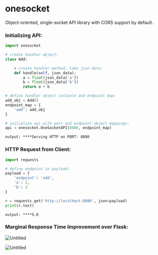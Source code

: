 # onesocket

Object-oriented, single-socket API library with CORS support by default.

### Initializing API:

```python
import onesocket

# create handler object:
class Add:

    # create handler method, take json data:
    def handle(self, json_data):
        a = float(json_data['a'])
        b = float(json_data['b'])
        return a + b

# define handler object instance and endpoint map:
add_obj = Add()
endpoint_map = {
    'add': add_obj
}

# initialize api with port and endpoint object mappings:
api = onesocket.OneSocketAPI(8080, endpoint_map)
```

```
output: ****Serving HTTP on PORT: 8080
```

### HTTP Request from Client:

```python
import requests

# define endpoint in payload:
payload = {
    'endpoint': 'add',
    'a': 2,
    'b': 3
}

r = requests.get('http://localhost:8080', json=payload)
print(r.text)
```

```
output: ****5.0
```

### Marginal Response Time Improvement over Flask:

![Untitled]([onesocket%2098f2e5c446ec408696875eab4eb996db/Untitled.png](https://raw.githubusercontent.com/hershyz/onesocket/main/Untitled%201.png))

![Untitled](onesocket%2098f2e5c446ec408696875eab4eb996db/Untitled%201.png)
